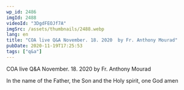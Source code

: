 ```yaml
---
wp_id: 2486
imgId: 2488
videoId: "3DgdFEOJf7A"
imgSrc: /assets/thumbnails/2488.webp
lang: en
title: "COA live Q&A November. 18. 2020  by Fr. Anthony Mourad"
pubDate: 2020-11-19T17:25:53
tags: ["q&a"]
---
```


<p>COA live Q&amp;A November. 18. 2020 by Fr. Anthony Mourad</p>
<p>In the name of the Father, the Son and the Holy spirit, one God amen</p>
